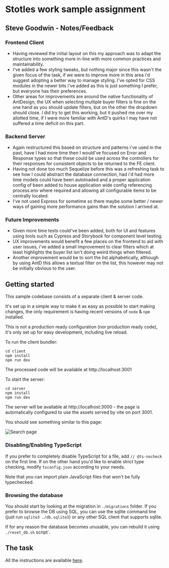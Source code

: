 # Stotles work sample assignment

## Steve Goodwin - Notes/Feedback

### Frontend Client

- Having reviewed the initial layout on this my approach was to adapt the structure into something more in-line with more common practices and maintainability.
- I've added a few styling tweaks, but nothing major since this wasn't the given focus of the task, if we were to improve more in this area i'd suggest adopting a better way to manage styling. I've opted for CSS modules in the newer bits i've added as this is just something I prefer, but everyone has their preferences.
- Other areas for improvements are around the native functionality of AntDesign, the UX when selecting multiple buyer filters is fine on the one hand as you should update filters, but on the other the dropdown should close. I did try to get this working, but it pushed me over my allotted time, if I were more familiar with AntD's quirks I may have not suffered a time deficit on this part.

### Backend Server

- Again restructured this based on structure and patterns i've used in the past, have I had more time then I would've focused on Error and Response types so that these could be used across the controllers for their responses for consistent objects to be returned to the FE client.
- Having not done too much Sequelize before this was a refreshing task to see how I could abstract the database connection, had i'd had more time models could have been autoloaded and a proper application config of been added to house application wide config referencing process.env where required and allowing all configurable items to be centrally located.
- I've not used Express for sometime so there maybe some better / newer ways of gaining more performance gains than the solution I arrived at.

### Future Improvements

- Given more time tests could've been added, both for UI and features using tools such as Cypress and Storybook for component level testing.
- UX improvements would benefit a few places on the frontend to aid with user issues, i've added a small improvement to clear filters which at least highlights the buyer list isn't doing weird things when filtered.
- Another improvement would be to sort the list alphabetically, although by using AntD this allows a textual filter on the list, this however may not be initially obvious to the user.

## Getting started

This sample codebase consists of a separate client & server code.

It's set up in a simple way to make it as easy as possible to start making changes,
the only requirement is having recent versions of `node` & `npm` installed.

This is not a production ready configuration (nor production ready code),
it's only set up for easy development, including live reload.

To run the client bundler:

```
cd client
npm install
npm run dev
```

The processed code will be available at http://localhost:3001

To start the server:

```
cd server
npm install
npm run dev
```

The server will be available at http://localhost:3000 - the page is automatically configured
to use the assets served by vite on port 3001.

You should see something similar to this page:

![Search page](./screenshot.png)

### Disabling/Enabling TypeScript

If you prefer to completely disable TypeScript for a file, add `// @ts-nocheck` on the first line.
If on the other hand you'd like to enable strict type checking, modify `tsconfig.json` according to your needs.

Note that you can import plain JavaScript files that won't be fully typechecked.

### Browsing the database

You should start by looking at the migration in `./migrations` folder.
If you prefer to browse the DB using SQL, you can use the sqlite command line (just run `sqlite3 ./db.sqlite3`)
or any other SQL client that supports sqlite.

If for any reason the database becomes unusable, you can rebuild it using `./reset_db.sh` script`.

## The task

All the instructions are available [here](https://www.notion.so/stotles/Full-stack-software-engineer-work-sample-assignment-ae7c64e08f2a42a097d16cee4bc661fc).
